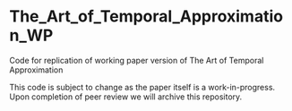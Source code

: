 # The_Art_of_Temporal_Approximation_WP
Code for replication of working paper version of The Art of Temporal Approximation

This code is subject to change as the paper itself is a work-in-progress. Upon completion of peer review we will archive this repository. 
